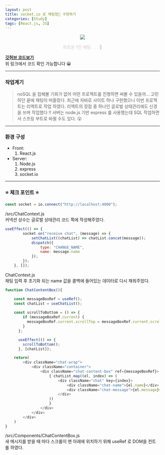 ```yaml
---
layout: post
title: socket.io 로 채팅창📝 구현하기
categories: [Study]
tags: [React.js, JS]
---
```



<p style="text-align: center;"><img src="{{ site.baseurl }}/assets/img/chat.gif"></p>
<p style="color: #ccc; text-align: center">외로운 1인 채팅 . . . 🥲</p>  

**[깃허브 코드보기](https://github.com/yi-jeong/chatApp)**  
위 링크에서 코드 확인 가능합니다 😀  

- - - 

### 작업계기

> noSQL 을 접해볼 기회가 없어 어떤 프로젝트를 진행하면 써볼 수 있을까... 고민하던 끝에 채팅이 떠올랐다.
최근에 자바로 사이트 하나 구현했으니 이번 프로젝트는 리액트로 작업 하였다.
리액트의 장점 중 하나인 글로벌 상태관리에도 신경을 쓰며 작업했다 ‼️
서버는 node.js 기반 express 를 사용했는데 SQL 작업하면서 스프링 부트로 바뀔 수도 있다. 😮  

- - -

### 환경 구성

* Front:
    1. React.js
* Server:
    1. Node.js
    2. express
    3. socket.io

- - -

### ⭐️ 체크 포인트 ⭐️  

```js
const socket = io.connect("http://localhost:4000");
```

/src/ChatContext.js  
커넥션 상수는 글로벌 상태관리 코드 쪽에 작성해주었다.  

```js
useEffect(() => {
        socket.on("receive chat", (message) => {
            setChatList((chatList) => chatList.concat(message));
            dispatch({
                type: "CHANGE_NAME",
                name: message.name
            });
        });
    }, []);
```

ChatContext.js  
채팅 입력 후 초기화 되는 name 값을 콜백에 들어있는 데이터로 다시 채워주었다.  

```js
function ChatContentBox(){

    const messageBoxRef = useRef();
    const chatList = useChatList();
    
    const scrollToBottom = () => {
        if (messageBoxRef.current) {
          messageBoxRef.current.scrollTop = messageBoxRef.current.scrollHeight;
        }
      };

      useEffect(() => {
        scrollToBottom();
      }, [chatList]);

    return(
        <div className="chat-wrap">
            <div className="container">
                <div className="chat-content-box" ref={messageBoxRef}>
                    { chatList.map((el, index) => (
                        <div className="chat" key={index}>
                            <div className="chat-name">{el.name}</div>
                            <div className="chat-message">{el.message}</div>
                        </div>
                    ))
                    }
                </div>
            </div>
        </div>
    )
}
```

/src/Components/ChatContentBox.js  
새 메시지를 받을 때 마다 스크롤이 맨 아래에 위치하기 위해 useRef 로 DOM을 컨트롤 하였다.  
